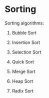 # Sorting

Sorting algorithms:
1. Bubble Sort
2. Insertion Sort
3. Selection Sort

4. Quick Sort
5. Merge Sort

6. Heap Sort
7. Radix Sort

